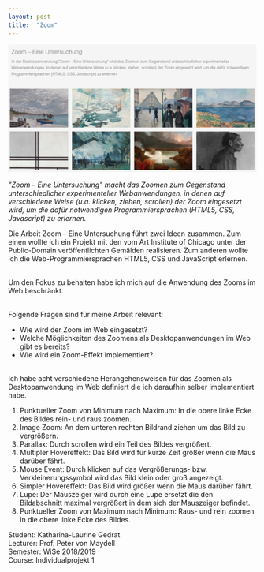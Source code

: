 ```yaml
---
layout: post
title:  "Zoom"
---
```


![Titel](/images/zoom/kg-zoom-01.jpg)

*"Zoom – Eine Untersuchung" macht das Zoomen zum Gegenstand unterschiedlicher experimenteller Webanwendungen, in denen auf verschiedene Weise (u.a. klicken, ziehen, scrollen) der Zoom eingesetzt wird, um die dafür notwendigen Programmiersprachen (HTML5, CSS, Javascript) zu erlernen.*

Die Arbeit Zoom – Eine Untersuchung führt zwei Ideen zusammen. Zum einen wollte ich ein Projekt mit den vom Art Institute of Chicago unter der Public-Domain veröffentlichten Gemälden realisieren. Zum anderen wollte ich die Web-Programmiersprachen HTML5, CSS und JavaScript erlernen.<br><br>

Um den Fokus zu behalten habe ich mich auf die Anwendung des Zooms im Web beschränkt.<br><br>

Folgende Fragen sind für meine Arbeit relevant: 
* Wie wird der Zoom im Web eingesetzt?
* Welche Möglichkeiten des Zoomens als Desktopanwendungen im Web gibt es bereits?
* Wie wird ein Zoom-Effekt implementiert?<br><br>

Ich habe acht verschiedene Herangehensweisen für das Zoomen als Desktopanwendung im Web definiert die ich daraufhin selber implementiert habe.

1. Punktueller Zoom von Minimum nach Maximum: In die obere linke Ecke des Bildes rein- und raus zoomen. 
2. Image Zoom: An dem unteren rechten Bildrand ziehen um das Bild zu vergrößern. 
3. Parallax: Durch scrollen wird ein Teil des Bildes vergrößert. 
4. Multipler Hovereffekt: Das Bild wird für kurze Zeit größer wenn die Maus darüber fährt. 
5. Mouse Event: Durch klicken auf das Vergrößerungs- bzw. Verkleinerungssymbol wird das Bild klein oder groß angezeigt. 
6. Simpler Hovereffekt: Das Bild wird größer wenn die Maus darüber fährt. 
7. Lupe: Der Mauszeiger wird durch eine Lupe ersetzt die den Bildabschnitt maximal vergrößert in dem sich der Mauszeiger befindet. 
8. Punktueller Zoom von Maximum nach Minimum: Raus- und rein zoomen in die obere linke Ecke des Bildes.


Student: Katharina-Laurine Gedrat <br>
Lecturer: Prof. Peter von Maydell <br>
Semester: WiSe 2018/2019 <br>
Course: Individualprojekt 1
